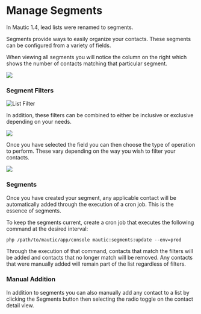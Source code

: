 # Manage Segments

In Mautic 1.4, lead lists were renamed to segments.

Segments provide ways to easily organize your contacts. These segments can be configured from a variety of fields.

When viewing all segments you will notice the column on the right which shows the number of contacts matching that particular segment.

![](http://drop.dbh.li/image/3v3F2v280n1z/Image%202014-11-16%20at%209.32.16%20PM.png)

### Segment Filters

![List Filter](http://drop.dbh.li/image/3j350h370g0t/Image%202014-11-16%20at%209.13.39%20PM.png)

In addition, these filters can be combined to either be inclusive or exclusive depending on your needs.

![](http://drop.dbh.li/image/2u090o1n252V/Image%202014-11-16%20at%209.16.12%20PM.png)

Once you have selected the field you can then choose the type of operation to perform. These vary depending on the way you wish to filter your contacts.

![](http://drop.dbh.li/image/3o0a32313h07/Image%202014-11-16%20at%209.26.57%20PM.png)

### Segments

Once you have created your segment, any applicable contact will be automatically added through the execution of a cron job. This is the essence of segments.

To keep the segments current, create a cron job that executes the following command at the desired interval:

```
php /path/to/mautic/app/console mautic:segments:update --env=prod
```

Through the execution of that command, contacts that match the filters will be added and contacts that no longer match will be removed. Any contacts that were manually added will remain part of the list regardless of filters.

### Manual Addition

In addition to segments you can also manually add any contact to a list by clicking the Segments button then selecting the radio toggle on the contact detail view.
